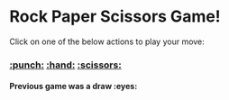 <div>
  <h1>Rock Paper Scissors Game!</h1>
  <p>Click on one of the below actions to play your move:</p>
  <h3>
    <a href="https://github.com/coombsj/coombsj/issues/new?title=rps|rock">:punch:</a>
    <a href="https://github.com/coombsj/coombsj/issues/new?title=rps|paper">:hand:</a>
    <a href="https://github.com/coombsj/coombsj/issues/new?title=rps|scissor">:scissors:</a>
  </h3>
  <h4>Previous game was a draw :eyes:</h4>
</div>
